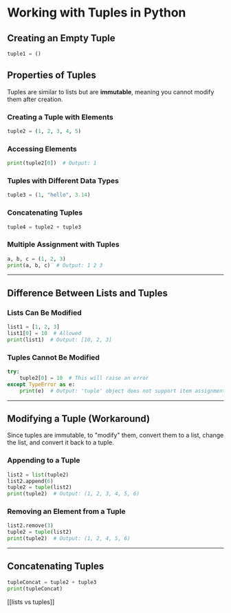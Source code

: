 # Working with Tuples in Python

## Creating an Empty Tuple

```python
tuple1 = ()
```

## Properties of Tuples

Tuples are similar to lists but are **immutable**, meaning you cannot modify them after creation.

### Creating a Tuple with Elements

```python
tuple2 = (1, 2, 3, 4, 5)
```

### Accessing Elements

```python
print(tuple2[0])  # Output: 1
```

### Tuples with Different Data Types

```python
tuple3 = (1, "hello", 3.14)
```

### Concatenating Tuples

```python
tuple4 = tuple2 + tuple3
```

### Multiple Assignment with Tuples

```python
a, b, c = (1, 2, 3)
print(a, b, c)  # Output: 1 2 3
```

---

## Difference Between Lists and Tuples

### Lists Can Be Modified

```python
list1 = [1, 2, 3]
list1[0] = 10  # Allowed
print(list1)  # Output: [10, 2, 3]
```

### Tuples Cannot Be Modified

```python
try:
    tuple2[0] = 10  # This will raise an error
except TypeError as e:
    print(e)  # Output: 'tuple' object does not support item assignment
```

---

## Modifying a Tuple (Workaround)

Since tuples are immutable, to "modify" them, convert them to a list, change the list, and convert it back to a tuple.

### Appending to a Tuple

```python
list2 = list(tuple2)
list2.append(6)
tuple2 = tuple(list2)
print(tuple2)  # Output: (1, 2, 3, 4, 5, 6)
```

### Removing an Element from a Tuple

```python
list2.remove(3)
tuple2 = tuple(list2)
print(tuple2)  # Output: (1, 2, 4, 5, 6)
```

---

## Concatenating Tuples

```python
tupleConcat = tuple2 + tuple3
print(tupleConcat)
```


[[lists vs tuples]]
